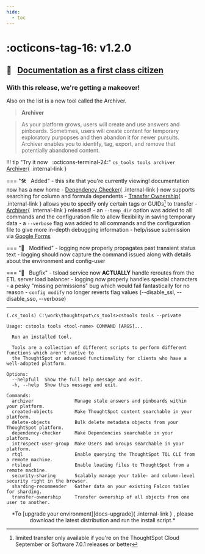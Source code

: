 ```yaml
---
hide:
  - toc
---
```


# :octicons-tag-16: v1.2.0
## :scroll: &nbsp; [Documentation as a first class citizen][gh-release]

### With this release, we're getting a makeover!

Also on the list is a new tool called the Archiver.

> __Archiver__

> As your platform grows, users will create and use answers and pinboards. Sometimes, users will
  create content for temporary exploratory purpopses and then abandon it for newer pursuits. Archiver
  enables you to identify, tag, export, and remove that potentially abandoned content.

!!! tip "Try it now &nbsp; :octicons-terminal-24:"
    `cs_tools tools archiver` [Archiver][docs-archiver]{ .internal-link }

=== ":hammer_and_wrench: &nbsp; Added"
    - this site that you're currently viewing! documentation now has a new home
    - [Dependency Checker][docs-depchecker]{ .internal-link } now supports searching for column and formula dependents
    - [Transfer Ownership][docs-transfer-owner]{ .internal-link } allows you to specify only certain tags or GUIDs[^1] to transfer
    - [Archiver][docs-archiver]{ .internal-link } released!
    - an `--temp_dir` option was added to all commands and the configuration file to allow flexibility in saving temporary data
    - a `--verbose` flag was added to all commands and the configuration file to give more in-depth debugging information
    - help/issue submission via [Google Forms][help]


=== ":wrench: &nbsp; Modified"
    - logging now properly propagates past transient status text
    - logging should now capture the command issued along with details about the environment and config-user

=== ":bug: &nbsp; Bugfix"
    - tsload service now __ACTUALLY__ handle reroutes from the ETL server load balancer
    - logging now properly handles special characters
    - a pesky "missing permissions" bug which would fail fantastically for no reason
    - `config modify` no longer reverts flag values (--disable_ssl, --disable_sso, --verbose)

---

```console
(.cs_tools) C:\work\thoughtspot\cs_tools>cstools tools --private

Usage: cstools tools <tool-name> COMMAND [ARGS]...

  Run an installed tool.

  Tools are a collection of different scripts to perform different functions which aren't native to
  the ThoughtSpot or advanced functionality for clients who have a well-adopted platform.

Options:
  --helpfull  Show the full help message and exit.
  -h, --help  Show this message and exit.

Commands:
  archiver               Manage stale answers and pinboards within your platform.
  created-objects        Make ThoughtSpot content searchable in your platform.
  delete-objects         Bulk delete metadata objects from your ThoughtSpot platform.
  dependency-checker     Make Dependencies searchable in your platform.
  introspect-user-group  Make Users and Groups searchable in your platform.
  rtql                   Enable querying the ThoughtSpot TQL CLI from a remote machine.
  rtsload                Enable loading files to ThoughtSpot from a remote machine.
  security-sharing       Scalably manage your table- and column-level security right in the browser.
  sharding-recommender   Gather data on your existing Falcon tables for sharding.
  transfer-ownership     Transfer ownership of all objects from one user to another.
```

<center>*To [upgrade your environment][docs-upgrade]{ .internal-link } , please download
the latest distribution and run the install script.*</center>

[^1]:
    limited transfer only available if you're on the ThoughtSpot Cloud September or Software 7.0.1 releases or better

[gh-release]: https://github.com/thoughtspot/cs_tools/releases/tag/v1.2.0
[contrib-boonhapus]: https://github.com/boonhapus
[docs-upgrade]: ../../how-to/install-upgrade-cs-tools
[docs-archiver]: ../../cs-tools/archiver
[docs-depchecker]: ../../cs-tools/dependency-checker
[docs-transfer-owner]: ../../cs-tools/transfer-ownership
[help]: https://forms.gle/sh6hyBSS2mnrwWCa9
